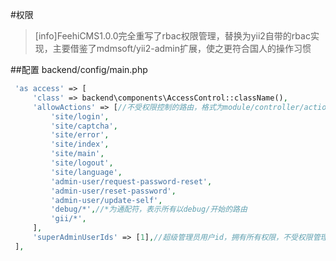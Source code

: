 #权限
>[info]FeehiCMS1.0.0完全重写了rbac权限管理，替换为yii2自带的rbac实现，主要借鉴了mdmsoft/yii2-admin扩展，使之更符合国人的操作习惯

##配置
backend/config/main.php
   ```php
    'as access' => [
        'class' => backend\components\AccessControl::className(),
        'allowActions' => [//不受权限控制的路由，格式为module/controller/action
            'site/login',
            'site/captcha',
            'site/error',
            'site/index',
            'site/main',
            'site/logout',
            'site/language',
            'admin-user/request-password-reset',
            'admin-user/reset-password',
            'admin-user/update-self',
            'debug/*',//*为通配符，表示所有以debug/开始的路由
            'gii/*',
        ],
        'superAdminUserIds' => [1],//超级管理员用户id，拥有所有权限，不受权限管理的控制
    ],
   ```
